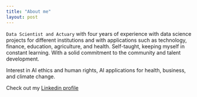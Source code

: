 ```yaml
---
title: "About me"
layout: post
---
```


`Data Scientist and Actuary` with four years of experience with data science projects for different institutions and with applications such as technology, finance, education, agriculture, and health.
Self-taught, keeping myself in constant learning. With a solid commitment to the community and talent development. 

Interest in AI ethics and human rights, AI applications for health, business, and climate change.




Check out my [Linkedin profile][linkedin] 

[linkedin]: https://www.linkedin.com/in/andrea-monserrat/

